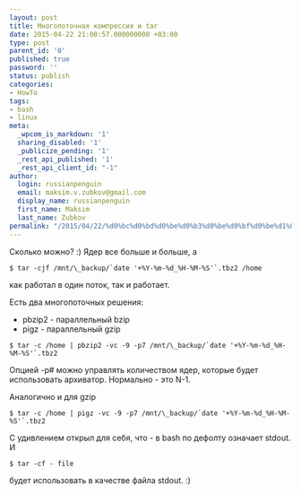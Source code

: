 ```yaml
---
layout: post
title: Многопоточная компрессия и tar
date: 2015-04-22 21:00:57.000000000 +03:00
type: post
parent_id: '0'
published: true
password: ''
status: publish
categories:
- HowTo
tags:
- bash
- linux
meta:
  _wpcom_is_markdown: '1'
  sharing_disabled: '1'
  _publicize_pending: '1'
  _rest_api_published: '1'
  _rest_api_client_id: "-1"
author:
  login: russianpenguin
  email: maksim.v.zubkov@gmail.com
  display_name: russianpenguin
  first_name: Maksim
  last_name: Zubkov
permalink: "/2015/04/22/%d0%bc%d0%bd%d0%be%d0%b3%d0%be%d0%bf%d0%be%d1%82%d0%be%d1%87%d0%bd%d0%b0%d1%8f-%d0%ba%d0%be%d0%bc%d0%bf%d1%80%d0%b5%d1%81%d1%81%d0%b8%d1%8f-%d0%b8-tar/"
---
```

Сколько можно? :) Ядер все больше и больше, а

```shell
$ tar -cjf /mnt/\_backup/`date '+%Y-%m-%d_%H-%M-%S'`.tbz2 /home
```

как работал в один поток, так и работает.

Есть два многопоточных решения:

- pbzip2 - параллельный bzip
- pigz - параллельный gzip

```shell
$ tar -c /home | pbzip2 -vc -9 -p7 /mnt/\_backup/`date '+%Y-%m-%d_%H-%M-%S'`.tbz2
```

Опцией -p# можно управлять количеством ядер, которые будет использовать архиватор. Нормально - это N-1.

Аналогично и для gzip

```shell
$ tar -c /home | pigz -vc -9 -p7 /mnt/\_backup/`date '+%Y-%m-%d_%H-%M-%S'`.tbz2
```

С удивлением открыл для себя, что - в bash по дефолту означает stdout. И

```shell
$ tar -cf - file
```

будет использовать в качестве файла stdout. :)

